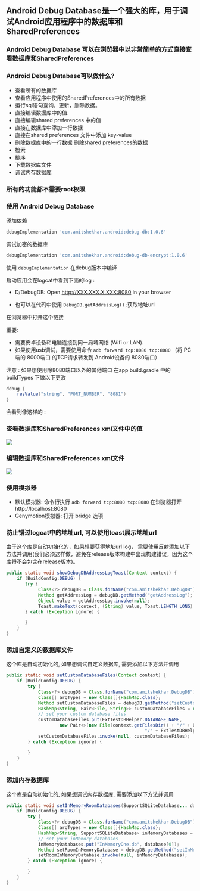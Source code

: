 
## Android Debug Database是一个强大的库，用于调试Android应用程序中的数据库和SharedPreferences

### Android Debug Database 可以在浏览器中以非常简单的方式直接查看数据库和SharedPreferences

### Android Debug Database可以做什么?

* 查看所有的数据库
* 查看应用程序中使用的SharedPreferences中的所有数据
* 运行sql语句查询，更新，删除数据。
* 直接编辑数据库中的值.
* 直接编辑shared preferences 中的值
* 直接在数据库中添加一行数据
* 直接在shared preferences 文件中添加 key-value
* 删除数据库中的一行数据 删除shared preferences的数据
* 检索
* 排序
* 下载数据库文件
* 调试内存数据库

### 所有的功能都不需要root权限

### 使用 Android Debug Database

添加依赖

```groovy
debugImplementation 'com.amitshekhar.android:debug-db:1.0.6'
```

调试加密的数据库

```groovy
debugImplementation 'com.amitshekhar.android:debug-db-encrypt:1.0.6'
```

使用 `debugImplementation` 在debug版本中编译

启动应用会在logcat中看到下面的log :

* D/DebugDB: Open http://XXX.XXX.X.XXX:8080 in your browser

* 也可以在代码中使用 `DebugDB.getAddressLog();`获取地址url

在浏览器中打开这个链接

重要:

* 需要安卓设备和电脑连接到同一局域网络 (Wifi or LAN).
* 如果使用usb调试，需要使用命令 `adb forward tcp:8080 tcp:8080` （将 PC端的 8000端口 的TCP请求转发到 Android设备的 8080端口）

注意      : 如果想使用除8080端口以外的其他端口
            在app build.gradle 中的buildTypes 下做以下更改

```groovy
debug {
    resValue("string", "PORT_NUMBER", "8081")
}
```

会看到像这样的 :

### 查看数据库和SharedPreferences xml文件中的值

<img src=https://raw.githubusercontent.com/amitshekhariitbhu/Android-Debug-Database/master/assets/debugdb.png >

### 编辑数据库和SharedPreferences xml文件

<img src=https://raw.githubusercontent.com/amitshekhariitbhu/Android-Debug-Database/master/assets/debugdb_edit.png >

### 使用模拟器

* 默认模拟器: 命令行执行 `adb forward tcp:8080 tcp:8080`  在浏览器打开 http://localhost:8080
* Genymotion模拟器: 打开 bridge 选项

### 防止错过logcat中的地址url, 可以使用toast展示地址url

由于这个库是自动初始化的，如果想要获得地址url log，
需要使用反射添加以下方法并调用(我们必须这样做，避免在release版本构建中出现构建错误，因为这个库将不会包含在release版本)。

```java
public static void showDebugDBAddressLogToast(Context context) {
    if (BuildConfig.DEBUG) {
       try {
            Class<?> debugDB = Class.forName("com.amitshekhar.DebugDB");
            Method getAddressLog = debugDB.getMethod("getAddressLog");
            Object value = getAddressLog.invoke(null);
            Toast.makeText(context, (String) value, Toast.LENGTH_LONG).show();
       } catch (Exception ignore) {

       }
    }
}
```

### 添加自定义的数据库文件

这个库是自动初始化的, 如果想调试自定义数据库, 需要添加以下方法并调用

```java
public static void setCustomDatabaseFiles(Context context) {
    if (BuildConfig.DEBUG) {
        try {
            Class<?> debugDB = Class.forName("com.amitshekhar.DebugDB");
            Class[] argTypes = new Class[]{HashMap.class};
            Method setCustomDatabaseFiles = debugDB.getMethod("setCustomDatabaseFiles", argTypes);
            HashMap<String, Pair<File, String>> customDatabaseFiles = new HashMap<>();
            // set your custom database files
            customDatabaseFiles.put(ExtTestDBHelper.DATABASE_NAME,
                    new Pair<>(new File(context.getFilesDir() + "/" + ExtTestDBHelper.DIR_NAME +
                                                    "/" + ExtTestDBHelper.DATABASE_NAME), ""));
            setCustomDatabaseFiles.invoke(null, customDatabaseFiles);
        } catch (Exception ignore) {

        }
    }
}
```

### 添加内存数据库

这个库是自动初始化的, 如果想调试内存数据库, 需要添加以下方法并调用

```java
public static void setInMemoryRoomDatabases(SupportSQLiteDatabase... database) {
    if (BuildConfig.DEBUG) {
        try {
            Class<?> debugDB = Class.forName("com.amitshekhar.DebugDB");
            Class[] argTypes = new Class[]{HashMap.class};
            HashMap<String, SupportSQLiteDatabase> inMemoryDatabases = new HashMap<>();
            // set your inMemory databases
            inMemoryDatabases.put("InMemoryOne.db", database[0]);
            Method setRoomInMemoryDatabase = debugDB.getMethod("setInMemoryRoomDatabases", argTypes);
            setRoomInMemoryDatabase.invoke(null, inMemoryDatabases);
        } catch (Exception ignore) {

        }
    }
}
```